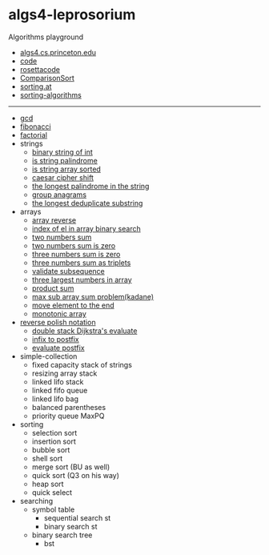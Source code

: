 # algs4-leprosorium

Algorithms playground 
- [algs4.cs.princeton.edu](https://algs4.cs.princeton.edu/home/)
- [code](https://algs4.cs.princeton.edu/code/)
- [rosettacode](https://rosettacode.org/wiki/Category:Programming_Tasks)
- [ComparisonSort](https://www.cs.usfca.edu/~galles/visualization/ComparisonSort.html)
- [sorting.at](http://sorting.at/)
- [sorting-algorithms](https://www.toptal.com/developers/sorting-algorithms)
___
- [gcd](https://github.com/solairerove/algs4-leprosorium/blob/master/euclid-highest-common-factor/src/main/java/com/github/solairerove/algs4/leprosorium/gcd_euclid/Application.java)
- [fibonacci](https://github.com/solairerove/algs4-leprosorium/blob/6981facfdce0753c01b4e3a25ae21ba1b9035f70/fibonacci/src/main/java/com/github/solairerove/algs4/leprosorium/fibonacci/Application.java#L54)
- [factorial](https://github.com/solairerove/algs4-leprosorium/blob/41154b2f7152dff03257f8e3ebcddeb28511b344/factorial/src/main/java/com/github/solairerove/algs4/leprosorium/factorial/Application.java#L10)
- strings
    - [binary string of int](https://github.com/solairerove/algs4-leprosorium/blob/abdafe5d6804c18b5633434224789609ba9629cb/src/main/java/com/github/solairerove/algs4/leprosorium/strings/ToBinaryStringApplication.java#L11)
    - [is string palindrome](https://github.com/solairerove/algs4-leprosorium/blob/abdafe5d6804c18b5633434224789609ba9629cb/src/main/java/com/github/solairerove/algs4/leprosorium/strings/IsPalindromeApplication.java#L13)
    - [is string array sorted](https://github.com/solairerove/algs4-leprosorium/blob/abdafe5d6804c18b5633434224789609ba9629cb/src/main/java/com/github/solairerove/algs4/leprosorium/strings/IsStringArraySorted.java#L17)
    - [caesar cipher shift](https://github.com/solairerove/algs4-leprosorium/blob/abdafe5d6804c18b5633434224789609ba9629cb/src/main/java/com/github/solairerove/algs4/leprosorium/strings/CaesarCipherEncryptor.java#L21)
    - [the longest palindrome in the string](https://github.com/solairerove/algs4-leprosorium/blob/abdafe5d6804c18b5633434224789609ba9629cb/src/main/java/com/github/solairerove/algs4/leprosorium/strings/LongestPalindromicString.java#L41)
    - [group anagrams](https://github.com/solairerove/algs4-leprosorium/blob/abdafe5d6804c18b5633434224789609ba9629cb/src/main/java/com/github/solairerove/algs4/leprosorium/strings/GroupAnagrams.java#L33)
    - [the longest deduplicate substring](https://github.com/solairerove/algs4-leprosorium/blob/abdafe5d6804c18b5633434224789609ba9629cb/src/main/java/com/github/solairerove/algs4/leprosorium/strings/LongestDeduplicateSubstring.java#L13)
- arrays
    - [array reverse](https://github.com/solairerove/algs4-leprosorium/blob/dcb71b86dc350bb726cad951f3d2fa66998a12a9/simple-array/src/main/java/com/github/solairerove/algs4/leprosorium/simple_arrays/Application.java#L84)
    - [index of el in array binary search](https://github.com/solairerove/algs4-leprosorium/blob/a1a6c3a6329faf6999f29254a0fa16374d80abfc/binary/src/main/java/com/github/solairerove/algs4/leprosorium/binary/Application.java#L34)
    - [two numbers sum](https://github.com/solairerove/algs4-leprosorium/blob/c6f23c28aa86911bd39130913e78c7e14a96af7c/two-number-sum/src/main/java/com/github/solairerove/algs4/leprosorium/two_number_sum/TwoNumberSum.java#L69)
    - [two numbers sum is zero](https://github.com/solairerove/algs4-leprosorium/blob/5d06b09fa8edefec3caba92e568f57299b29fc4a/two-number-sum/src/main/java/com/github/solairerove/algs4/leprosorium/two_number_sum/TwoSum.java#L21)
    - [three numbers sum is zero](https://github.com/solairerove/algs4-leprosorium/blob/e7abb3409d113e541a66cc2cafb87abadd45c2b5/two-number-sum/src/main/java/com/github/solairerove/algs4/leprosorium/two_number_sum/ThreeSum.java#L36)
    - [three numbers sum as triplets](https://github.com/solairerove/algs4-leprosorium/blob/c0b34167395c082b4455025853055b9dcfb731b0/two-number-sum/src/main/java/com/github/solairerove/algs4/leprosorium/two_number_sum/ThreeSum.java#L57)
    - [validate subsequence](https://github.com/solairerove/algs4-leprosorium/blob/c0b34167395c082b4455025853055b9dcfb731b0/validate-subsequence/src/main/java/com/github/solairerove/algs4/leprosorium/validate_subsequence/ValidateSubsequence.java#L24)
    - [three largest numbers in array](https://github.com/solairerove/algs4-leprosorium/blob/a58a7816babb4e0f904853685ff9ae36579d56d9/three-largest-numbers/src/main/java/com/github/solairerove/algs4/leprosorium/three_largest_number/ThreeLargestNumber.java#L27)
    - [product sum](https://github.com/solairerove/algs4-leprosorium/blob/7f7299b4f3fb514b67992494bccb0d55643458a3/simple-array/src/main/java/com/github/solairerove/algs4/leprosorium/simple_arrays/ProductSum.java#L53)
    - [max sub array sum problem(kadane)](https://github.com/solairerove/algs4-leprosorium/blob/80b870e349fb1521457a21de626a2dbb31410923/simple-array/src/main/java/com/github/solairerove/algs4/leprosorium/simple_arrays/MaxSubArraySumApplication.java#L37)
    - [move element to the end](https://github.com/solairerove/algs4-leprosorium/blob/eb36731cf736fb2224b0f0865e4ff80979f53f5e/simple-array/src/main/java/com/github/solairerove/algs4/leprosorium/simple_arrays/MoveElementToEnd.java#L13)
    - [monotonic array](https://github.com/solairerove/algs4-leprosorium/blob/eb36731cf736fb2224b0f0865e4ff80979f53f5e/simple-array/src/main/java/com/github/solairerove/algs4/leprosorium/simple_arrays/MonotonicArray.java#L14)
- [reverse polish notation](https://github.com/solairerove/algs4-leprosorium/tree/master/edsger-wybe-dijkstra/src/main/java/com/github/solairerove/algs4/leprosorium/dijkstra)
    - [double stack Dijkstra's evaluate](https://github.com/solairerove/algs4-leprosorium/blob/6e15e46700812fcac048c1f520f76190037d3b22/edsger-wybe-dijkstra/src/main/java/com/github/solairerove/algs4/leprosorium/dijkstra/DoubleStackEvaluate.java#L23)
    - [infix to postfix](https://github.com/solairerove/algs4-leprosorium/blob/0fb3aae1a1a35d6b351cb1d99b32715ff2164233/edsger-wybe-dijkstra/src/main/java/com/github/solairerove/algs4/leprosorium/dijkstra/InfixToPostfix.java#L38)
    - [evaluate postfix](https://github.com/solairerove/algs4-leprosorium/blob/97150fcb7bff96157977496c51bbaa92e53c503b/edsger-wybe-dijkstra/src/main/java/com/github/solairerove/algs4/leprosorium/dijkstra/EvaluatePostfix.java#L18)
- simple-collection
    - fixed capacity stack of strings
    - resizing array stack
    - linked lifo stack
    - linked fifo queue
    - linked lifo bag
    - balanced parentheses
    - priority queue MaxPQ
- sorting
    - selection sort
    - insertion sort
    - bubble sort
    - shell sort
    - merge sort (BU as well)
    - quick sort (Q3 on his way)
    - heap sort
    - quick select
- searching
    - symbol table
        - sequential search st
        - binary search st
    - binary search tree
        - bst

